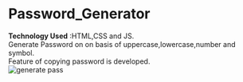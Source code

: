 # Password_Generator
**Technology Used** :HTML,CSS and JS.
<br>
Generate Password on on basis of uppercase,lowercase,number and symbol.
<br>
Feature of copying password is developed.
<br>
![generate pass](https://github.com/SrestMilan/Password_Generator/assets/77192754/52bdb62c-4ec5-497c-9a55-cdd65faf7e31)
